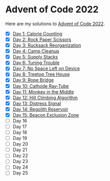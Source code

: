 # Advent of Code 2022

Here are my solutions to [Advent of Code 2022](https://adventofcode.com/2022).

- [X] [Day 1: Calorie Counting](01-calorie_counting/day-1.py)
- [X] [Day 2: Rock Paper Scissors](02-rock_paper_scissors/day-2.py)
- [X] [Day 3: Rucksack Reorganization](03-rucksack_reorganization/day-3.py)
- [X] [Day 4: Camp Cleanup](04-camp_cleanup/day-04.py)
- [X] [Day 5: Supply Stacks](05-supply_stacks/day-05.py)
- [X] [Day 6: Tuning Trouble](06-tuning_trouble/day-06.py)
- [X] [Day 7: No Space Left on Device](07-no_space_left_on_device/day-07.py)
- [X] [Day 8: Treetop Tree House](08-treetop_tree_house/day-08.py)
- [X] [Day 9: Rope Bridge](09-rope_bridge/day-09.py)
- [X] [Day 10: Cathode Ray-Tube](10-cathode_ray-tube/day-10.py)
- [X] [Day 11: Monkey in the Middle](11-monkey_in_the_middle/day-11.py)
- [X] [Day 12: Hill Climbing Algorithm](12-hill_climbing_algorithm/day-12.py)
- [X] [Day 13: Distress Signal](13-distress_signal/day-13.py)
- [X] [Day 14: Regolith Reservoir](14-regolith_reservoir/day-14.py)
- [x] [Day 15: Beacon Exclusion Zone](15-beacon_exclusion_zone/day-15.py)
- [ ] Day 16
- [ ] Day 17
- [ ] Day 18
- [ ] Day 19
- [ ] Day 20
- [ ] Day 21
- [ ] Day 22
- [ ] Day 23
- [ ] Day 24
- [ ] Day 25